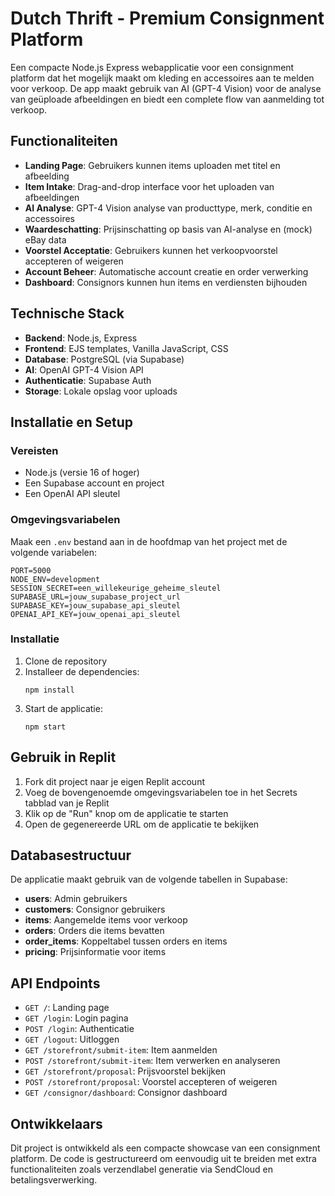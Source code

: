# Dutch Thrift - Premium Consignment Platform

Een compacte Node.js Express webapplicatie voor een consignment platform dat het mogelijk maakt om kleding en accessoires aan te melden voor verkoop. De app maakt gebruik van AI (GPT-4 Vision) voor de analyse van geüploade afbeeldingen en biedt een complete flow van aanmelding tot verkoop.

## Functionaliteiten

- **Landing Page**: Gebruikers kunnen items uploaden met titel en afbeelding
- **Item Intake**: Drag-and-drop interface voor het uploaden van afbeeldingen
- **AI Analyse**: GPT-4 Vision analyse van producttype, merk, conditie en accessoires
- **Waardeschatting**: Prijsinschatting op basis van AI-analyse en (mock) eBay data
- **Voorstel Acceptatie**: Gebruikers kunnen het verkoopvoorstel accepteren of weigeren
- **Account Beheer**: Automatische account creatie en order verwerking
- **Dashboard**: Consignors kunnen hun items en verdiensten bijhouden

## Technische Stack

- **Backend**: Node.js, Express
- **Frontend**: EJS templates, Vanilla JavaScript, CSS
- **Database**: PostgreSQL (via Supabase)
- **AI**: OpenAI GPT-4 Vision API
- **Authenticatie**: Supabase Auth
- **Storage**: Lokale opslag voor uploads

## Installatie en Setup

### Vereisten

- Node.js (versie 16 of hoger)
- Een Supabase account en project
- Een OpenAI API sleutel

### Omgevingsvariabelen

Maak een `.env` bestand aan in de hoofdmap van het project met de volgende variabelen:

```
PORT=5000
NODE_ENV=development
SESSION_SECRET=een_willekeurige_geheime_sleutel
SUPABASE_URL=jouw_supabase_project_url
SUPABASE_KEY=jouw_supabase_api_sleutel
OPENAI_API_KEY=jouw_openai_api_sleutel
```

### Installatie

1. Clone de repository
2. Installeer de dependencies:
   ```
   npm install
   ```
3. Start de applicatie:
   ```
   npm start
   ```

## Gebruik in Replit

1. Fork dit project naar je eigen Replit account
2. Voeg de bovengenoemde omgevingsvariabelen toe in het Secrets tabblad van je Replit
3. Klik op de "Run" knop om de applicatie te starten
4. Open de gegenereerde URL om de applicatie te bekijken

## Databasestructuur

De applicatie maakt gebruik van de volgende tabellen in Supabase:

- **users**: Admin gebruikers
- **customers**: Consignor gebruikers
- **items**: Aangemelde items voor verkoop
- **orders**: Orders die items bevatten
- **order_items**: Koppeltabel tussen orders en items
- **pricing**: Prijsinformatie voor items

## API Endpoints

- `GET /`: Landing page
- `GET /login`: Login pagina
- `POST /login`: Authenticatie
- `GET /logout`: Uitloggen
- `GET /storefront/submit-item`: Item aanmelden
- `POST /storefront/submit-item`: Item verwerken en analyseren
- `GET /storefront/proposal`: Prijsvoorstel bekijken
- `POST /storefront/proposal`: Voorstel accepteren of weigeren
- `GET /consignor/dashboard`: Consignor dashboard

## Ontwikkelaars

Dit project is ontwikkeld als een compacte showcase van een consignment platform. De code is gestructureerd om eenvoudig uit te breiden met extra functionaliteiten zoals verzendlabel generatie via SendCloud en betalingsverwerking.